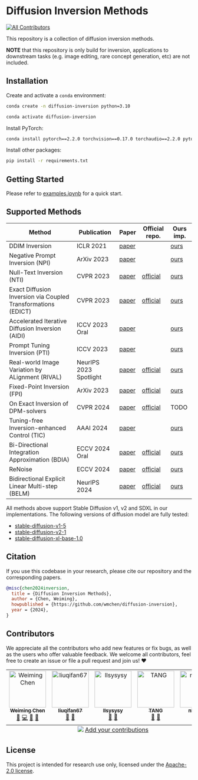 # Diffusion Inversion Methods
<!-- ALL-CONTRIBUTORS-BADGE:START - Do not remove or modify this section -->
[![All Contributors](https://img.shields.io/badge/all_contributors-5-orange.svg?style=flat-square)](#contributors-)
<!-- ALL-CONTRIBUTORS-BADGE:END -->

This repository is a collection of diffusion inversion methods.

**NOTE** that this repository is only build for inversion, applications to downstream tasks (e.g. image editing, rare concept generation, etc) are not included.


## Installation

Create and activate a `conda` environment:

```bash
conda create -n diffusion-inversion python=3.10

conda activate diffusion-inversion
```

Install PyTorch:

```bash
conda install pytorch==2.2.0 torchvision==0.17.0 torchaudio==2.2.0 pytorch-cuda=11.8 -c pytorch -c nvidia
```

Install other packages:

```bash
pip install -r requirements.txt
```


## Getting Started

Please refer to [examples.ipynb](./examples.ipynb) for a quick start.


## Supported Methods

| Method                                                       | Publication            | Paper                                                        | Official repo.                                            | Ours imp.                              |
| ------------------------------------------------------------ | ---------------------- | ------------------------------------------------------------ | --------------------------------------------------------- | -------------------------------------- |
| DDIM Inversion                                               | ICLR 2021              | [paper](https://arxiv.org/abs/2010.02502)                    |                                                           | [ours](./inversions/ddim/README.md)    |
| Negative Prompt Inversion (NPI)                              | ArXiv 2023             | [paper](http://arxiv.org/abs/2305.16807)                     |                                                           | [ours](./inversions/npi/README.md)     |
| Null-Text Inversion (NTI)                                    | CVPR 2023              | [paper](https://openaccess.thecvf.com/content/CVPR2023/html/Mokady_NULL-Text_Inversion_for_Editing_Real_Images_Using_Guided_Diffusion_Models_CVPR_2023_paper.html) | [official](https://github.com/google/prompt-to-prompt)    | [ours](./inversions/nti/README.md)     |
| Exact Diffusion Inversion via Coupled Transformations (EDICT) | CVPR 2023              | [paper](https://openaccess.thecvf.com/content/CVPR2023/html/Wallace_EDICT_Exact_Diffusion_Inversion_via_Coupled_Transformations_CVPR_2023_paper.html) | [official](https://github.com/salesforce/EDICT)           | [ours](./inversions/edict/README.md)   |
| Accelerated Iterative Diffusion Inversion (AIDI)             | ICCV 2023 Oral         | [paper](https://openaccess.thecvf.com/content/ICCV2023/html/Pan_Effective_Real_Image_Editing_with_Accelerated_Iterative_Diffusion_Inversion_ICCV_2023_paper.html) |                                                           | [ours](./inversions/aidi/README.md)    |
| Prompt Tuning Inversion (PTI)                                | ICCV 2023              | [paper](https://openaccess.thecvf.com/content/ICCV2023/html/Dong_Prompt_Tuning_Inversion_for_Text-driven_Image_Editing_Using_Diffusion_Models_ICCV_2023_paper.html) |                                                           | [ours](./inversions/pti/README.md)     |
| Real-world Image Variation by ALignment (RIVAL)              | NeurIPS 2023 Spotlight | [paper](https://proceedings.neurips.cc/paper_files/paper/2023/hash/61960fdfda4d4e95fa1c1f6e64bfe8bc-Abstract-Conference.html) | [official](https://github.com/dvlab-research/RIVAL)       | [ours](./inversions/rival/README.md)   |
| Fixed-Point Inversion (FPI)                                  | ArXiv 2023             | [paper](https://arxiv.org/abs/2312.12540v1)                  | [official](https://github.com/dvirsamuel/FPI)             | [ours](./inversions/fpi/README.md)     |
| On Exact Inversion of DPM-solvers                            | CVPR 2024              | [paper](https://openaccess.thecvf.com/content/CVPR2024/html/Hong_On_Exact_Inversion_of_DPM-Solvers_CVPR_2024_paper.html) | [official](https://github.com/smhongok/inv-dpm)           | TODO |
| Tuning-free Inversion-enhanced Control (TIC)                 | AAAI 2024              | [paper](https://ojs.aaai.org/index.php/AAAI/article/view/27931) |                                                           | [ours](./inversions/tic/README.md)     |
| Bi-Directional Integration Approximation (BDIA)              | ECCV 2024 Oral         | [paper](https://arxiv.org/abs/2307.10829)                    | [official](https://github.com/guoqiang-zhang-x/BDIA)      | [ours](./inversions/bdia/README.md)    |
| ReNoise                                                      | ECCV 2024              | [paper](https://arxiv.org/abs/2403.14602)                    | [official](https://github.com/garibida/ReNoise-Inversion) | [ours](./inversions/renoise/README.md) |
| Bidirectional Explicit Linear Multi-step (BELM)              | NeurlPS 2024           | [paper](https://arxiv.org/abs/2410.07273)                    | [official](https://github.com/zituitui/BELM)              | [ours](./inversions/belm/README.md)    |

All methods above support Stable Diffusion v1, v2 and SDXL in our implementations. The following versions of diffusion model are fully tested:
- [stable-diffusion-v1-5](https://huggingface.co/stable-diffusion-v1-5/stable-diffusion-v1-5)
- [stable-diffusion-v2-1](https://huggingface.co/stabilityai/stable-diffusion-2-1)
- [stable-diffusion-xl-base-1.0](https://huggingface.co/stabilityai/stable-diffusion-xl-base-1.0)

## Citation

If you use this codebase in your research, please cite our repository and the corresponding papers.

```bibtex
@misc{chen2024inversion,
  title = {Diffusion Inversion Methods},
  author = {Chen, Weiming},
  howpublished = {https://github.com/wmchen/diffusion-inversion},
  year = {2024},
}
```

<!-- If you find LBI useful for your research and applications, please cite our paper: -->


## Contributors

We appreciate all the contributors who add new features or fix bugs, as well as the users who offer valuable feedback. We welcome all contributors, feel free to create an issue or file a pull request and join us! ❤️

<!-- ALL-CONTRIBUTORS-LIST:START - Do not remove or modify this section -->
<!-- prettier-ignore-start -->
<!-- markdownlint-disable -->
<table>
  <tbody>
    <tr>
      <td align="center" valign="top" width="20%"><a href="https://weimingchen.net/"><img src="https://avatars.githubusercontent.com/u/33000375?v=4?s=100" width="100px;" alt="Weiming Chen"/><br /><sub><b>Weiming Chen</b></sub></a><br /><a href="#ideas-wmchen" title="Ideas, Planning, & Feedback">🤔</a> <a href="https://github.com/Weiming Chen/diffusion-inversion/commits?author=wmchen" title="Code">💻</a> <a href="#projectManagement-wmchen" title="Project Management">📆</a> <a href="#research-wmchen" title="Research">🔬</a></td>
      <td align="center" valign="top" width="20%"><a href="https://github.com/liuqifan67"><img src="https://avatars.githubusercontent.com/u/54019906?v=4?s=100" width="100px;" alt="liuqifan67"/><br /><sub><b>liuqifan67</b></sub></a><br /><a href="#ideas-liuqifan67" title="Ideas, Planning, & Feedback">🤔</a> <a href="#research-liuqifan67" title="Research">🔬</a></td>
      <td align="center" valign="top" width="20%"><a href="https://github.com/llsysysy"><img src="https://avatars.githubusercontent.com/u/100456149?v=4?s=100" width="100px;" alt="llsysysy"/><br /><sub><b>llsysysy</b></sub></a><br /><a href="#ideas-llsysysy" title="Ideas, Planning, & Feedback">🤔</a> <a href="#research-llsysysy" title="Research">🔬</a></td>
      <td align="center" valign="top" width="20%"><a href="https://yushuntang.github.io"><img src="https://avatars.githubusercontent.com/u/75136524?v=4?s=100" width="100px;" alt="TANG"/><br /><sub><b>TANG</b></sub></a><br /><a href="#ideas-yushuntang" title="Ideas, Planning, & Feedback">🤔</a> <a href="#research-yushuntang" title="Research">🔬</a></td>
      <td align="center" valign="top" width="20%"><a href="https://nkdailab.github.io/"><img src="https://avatars.githubusercontent.com/u/152594959?v=4?s=100" width="100px;" alt="nkdailab"/><br /><sub><b>nkdailab</b></sub></a><br /><a href="#financial-NKDAILab" title="Financial">💵</a></td>
    </tr>
  </tbody>
  <tfoot>
    <tr>
      <td align="center" size="13px" colspan="5">
        <img src="https://raw.githubusercontent.com/all-contributors/all-contributors-cli/1b8533af435da9854653492b1327a23a4dbd0a10/assets/logo-small.svg">
          <a href="https://all-contributors.js.org/docs/en/bot/usage">Add your contributions</a>
        </img>
      </td>
    </tr>
  </tfoot>
</table>

<!-- markdownlint-restore -->
<!-- prettier-ignore-end -->

<!-- ALL-CONTRIBUTORS-LIST:END -->


## License

This project is intended for research use only, licensed under the [Apache-2.0 license](https://www.apache.org/licenses/LICENSE-2.0).